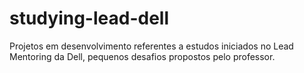 # studying-lead-dell
Projetos em desenvolvimento referentes a estudos iniciados no Lead Mentoring da Dell, pequenos desafios propostos pelo professor.
